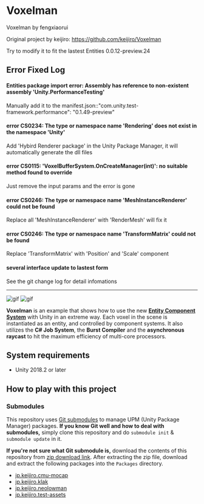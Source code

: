 Voxelman
========
Voxelman by fengxiaorui

Original project by keijiro: https://github.com/keijiro/Voxelman

Try to modify it to fit the lastest Entities 0.0.12-preview.24

Error Fixed Log
---------------------------------------------
#### Entities package import error: Assembly has reference to non-existent assembly 'Unity.PerformanceTesting'
Manually add it to the manifest.json::"com.unity.test-framework.performance": "0.1.49-preview"

#### error CS0234: The type or namespace name 'Rendering' does not exist in the namespace 'Unity'
Add 'Hybird Renderer package' in the Unity Package Manager, it will automatically generate the dll files

#### error CS0115: 'VoxelBufferSystem.OnCreateManager(int)': no suitable method found to override
Just remove the input params and the error is gone

#### error CS0246: The type or namespace name 'MeshInstanceRenderer' could not be found
Replace all 'MeshInstanceRenderer' with 'RenderMesh' will fix it

#### error CS0246: The type or namespace name 'TransformMatrix' could not be found
Replace 'TransformMatrix' with 'Position' and 'Scale' component

#### several interface update to lastest form
See the git change log for detail infomations


---------------------------------------------

![gif](https://i.imgur.com/NxsT4AK.gif)
![gif](https://i.imgur.com/yrpIhfk.gif)

**Voxelman** is an example that shows how to use the new **[Entity Component
System]** with Unity in an extreme way. Each voxel in the scene is instantiated
as an entity, and controlled by component systems. It also utilizes the **C#
Job System**, the **Burst Compiler** and the **asynchronous raycast** to hit
the maximum efficiency of multi-core processors.

[Entity Component System]: https://github.com/Unity-Technologies/EntityComponentSystemSamples

System requirements
-------------------

- Unity 2018.2 or later

How to play with this project
-----------------------------

### Submodules

This repository uses [Git submodules] to manage UPM (Unity Package Manager)
packages. **If you know Git well and how to deal with submodules,** simply
clone this repository and do `submodule init` & `submodule update` in it.

**If you're not sure what Git submodule is,** download the contents of this
repository from [zip download link]. After extracting the zip file, download
and extract the following packages into the `Packages` directory.

- [jp.keijiro.cmu-mocap](https://github.com/keijiro/CMUMocap/archive/upm.zip)
- [jp.keijiro.klak](https://github.com/keijiro/Klak/archive/upm.zip)
- [jp.keijiro.neolowman](https://github.com/keijiro/NeoLowMan/archive/upm.zip)
- [jp.keijiro.test-assets](https://github.com/keijiro/jp.keijiro.test-assets/archive/master.zip)

[ECS repository]: https://github.com/Unity-Technologies/EntityComponentSystemSamples
[zip download link]: https://github.com/keijiro/Voxelman/archive/master.zip
[Git submodules]: https://git-scm.com/book/en/v2/Git-Tools-Submodules
